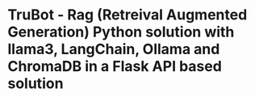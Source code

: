 # TruBot - Rag (Retreival Augmented Generation) Python solution with llama3, LangChain, Ollama and ChromaDB in a Flask API based solution
